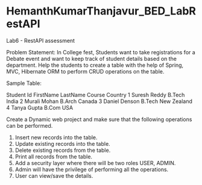 # HemanthKumarThanjavur_BED_LabRestAPI
Lab6 - RestAPI assessment

Problem Statement:
In College fest, Students want to take registrations for a Debate event and want to keep track of
student details based on the department. Help the students to create a table with the help of
Spring, MVC, Hibernate ORM to perform CRUD operations on the table.

Sample Table:

Student Id	FirstName	LastName	Course	Country
1	Suresh	Reddy	B.Tech	India
2	Murali	Mohan	B.Arch	Canada
3	Daniel	Denson	B.Tech	New Zealand
4	Tanya	Gupta	B.Com	USA



Create a Dynamic web project and make sure that the following operations can be performed.
1. Insert new records into the table.
2. Update existing records into the table.
3. Delete existing records from the table.
4. Print all records from the table.
5. Add a security layer where there will be two roles USER, ADMIN.
6. Admin will have the privilege of performing all the operations.
7. User can view/save the details.
